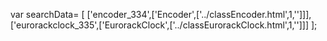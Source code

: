 var searchData= \[
\[\'encoder\_334\',\[\'Encoder\',\[\'../classEncoder.html\',1,\'\'\]\]\],
\[\'eurorackclock\_335\',\[\'EurorackClock\',\[\'../classEurorackClock.html\',1,\'\'\]\]\]
\];
